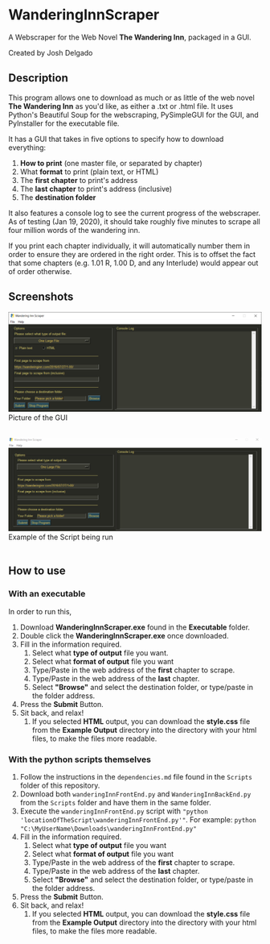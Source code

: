 # WanderingInnScraper
A Webscraper for the Web Novel **The Wandering Inn**, packaged in a GUI.

Created by Josh Delgado

## Description

This program allows one to download as much or as little of the web novel **The Wandering Inn** as you'd like, as either a .txt or .html file. It uses Python's Beautiful Soup for the webscraping, PySimpleGUI for the GUI, and PyInstaller for the executable file.

It has a GUI that takes in five options to specify how to download everything:

1. **How to print** (one master file, or separated by chapter)
1. What **format** to print (plain text, or HTML)
1. The **first chapter** to print's address
1. The **last chapter** to print's address (inclusive)
1. The **destination folder**


It also features a console log to see the current progress of the webscraper. As of testing (Jan 19, 2020), it should take roughly five minutes to scrape all four million words of the wandering inn.

If you print each chapter individually, it will automatically number them in order to ensure they are ordered in the right order. This is to offset the fact that some chapters (e.g. 1.01 R, 1.00 D, and any Interlude) would appear out of order otherwise.


## Screenshots
![GUI Screenshot](/images/GUI_Screenshot.png)
Picture of the GUI <br></br>

![GUI In Use](/images/demo.gif) 
Example of the Script being run <br></br>



## How to use

### With an executable
In order to run this,

1. Download **WanderingInnScraper.exe** found in the **Executable** folder.
1. Double click the **WanderingInnScraper.exe** once downloaded.
1. Fill in the information required.
    1. Select what **type of output** file you want.
    1. Select what **format of output** file you want
    1. Type/Paste in the web address of the **first** chapter to scrape.
    1. Type/Paste in the web address of the **last** chapter.
    1. Select **"Browse"** and select the destination folder, or type/paste in the folder address.
1. Press the **Submit** Button.
1. Sit back, and relax!
    1. If you selected **HTML** output, you can download the **style.css** file from the **Example Output** directory into the directory with your html files, to make the files more readable.  

### With the python scripts themselves
1. Follow the instructions in the `dependencies.md` file found in the `Scripts` folder of this repository.
1. Download both `wanderingInnFrontEnd.py` and `WanderingInnBackEnd.py` from the `Scripts` folder and have them in the same folder.
1. Execute the `wanderingInnFrontEnd.py` script with `"python 'locationOfTheScript\wanderingInnFrontEnd.py'"`.
  For example: `python "C:\MyUserName\Downloads\wanderingInnFrontEnd.py"`
1. Fill in the information required.
    1. Select what **type of output** file you want
    1. Select what **format of output** file you want
    1. Type/Paste in the web address of the **first** chapter to scrape.
    1. Type/Paste in the web address of the **last** chapter.
    1. Select **"Browse"** and select the destination folder, or type/paste in the folder address.
1. Press the **Submit** Button.
1. Sit back, and relax!
    1. If you selected **HTML** output, you can download the **style.css** file from the **Example Output** directory into the directory with your html files, to make the files more readable.   


